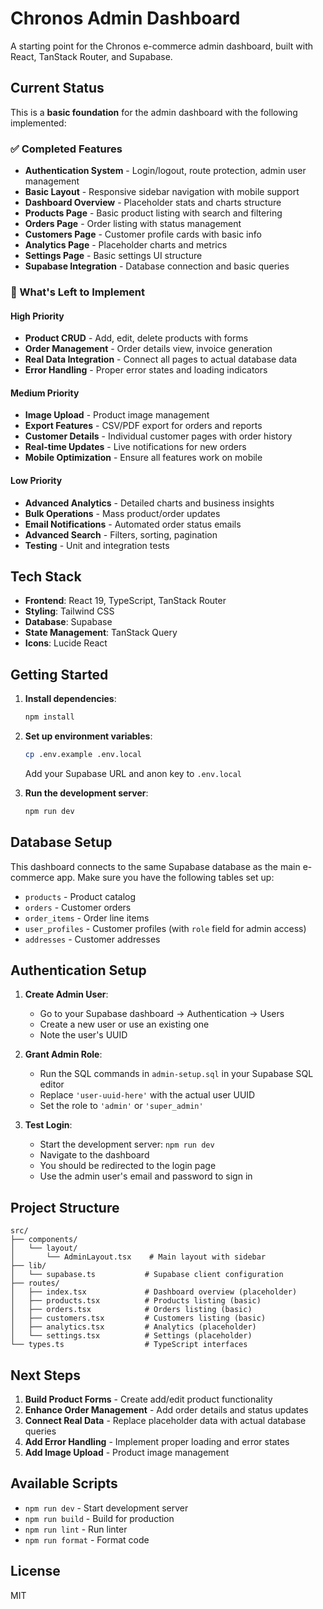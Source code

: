 # Chronos Admin Dashboard

A starting point for the Chronos e-commerce admin dashboard, built with React, TanStack Router, and Supabase.

## Current Status

This is a **basic foundation** for the admin dashboard with the following implemented:

### ✅ Completed Features
- **Authentication System** - Login/logout, route protection, admin user management
- **Basic Layout** - Responsive sidebar navigation with mobile support
- **Dashboard Overview** - Placeholder stats and charts structure
- **Products Page** - Basic product listing with search and filtering
- **Orders Page** - Order listing with status management
- **Customers Page** - Customer profile cards with basic info
- **Analytics Page** - Placeholder charts and metrics
- **Settings Page** - Basic settings UI structure
- **Supabase Integration** - Database connection and basic queries

### 🚧 What's Left to Implement

#### High Priority
- **Product CRUD** - Add, edit, delete products with forms
- **Order Management** - Order details view, invoice generation
- **Real Data Integration** - Connect all pages to actual database data
- **Error Handling** - Proper error states and loading indicators

#### Medium Priority
- **Image Upload** - Product image management
- **Export Features** - CSV/PDF export for orders and reports
- **Customer Details** - Individual customer pages with order history
- **Real-time Updates** - Live notifications for new orders
- **Mobile Optimization** - Ensure all features work on mobile

#### Low Priority
- **Advanced Analytics** - Detailed charts and business insights
- **Bulk Operations** - Mass product/order updates
- **Email Notifications** - Automated order status emails
- **Advanced Search** - Filters, sorting, pagination
- **Testing** - Unit and integration tests

## Tech Stack

- **Frontend**: React 19, TypeScript, TanStack Router
- **Styling**: Tailwind CSS
- **Database**: Supabase
- **State Management**: TanStack Query
- **Icons**: Lucide React

## Getting Started

1. **Install dependencies**:
   ```bash
   npm install
   ```

2. **Set up environment variables**:
   ```bash
   cp .env.example .env.local
   ```
   Add your Supabase URL and anon key to `.env.local`

3. **Run the development server**:
   ```bash
   npm run dev
   ```

## Database Setup

This dashboard connects to the same Supabase database as the main e-commerce app. Make sure you have the following tables set up:

- `products` - Product catalog
- `orders` - Customer orders
- `order_items` - Order line items
- `user_profiles` - Customer profiles (with `role` field for admin access)
- `addresses` - Customer addresses

## Authentication Setup

1. **Create Admin User**: 
   - Go to your Supabase dashboard → Authentication → Users
   - Create a new user or use an existing one
   - Note the user's UUID

2. **Grant Admin Role**:
   - Run the SQL commands in `admin-setup.sql` in your Supabase SQL editor
   - Replace `'user-uuid-here'` with the actual user UUID
   - Set the role to `'admin'` or `'super_admin'`

3. **Test Login**:
   - Start the development server: `npm run dev`
   - Navigate to the dashboard
   - You should be redirected to the login page
   - Use the admin user's email and password to sign in

## Project Structure

```
src/
├── components/
│   └── layout/
│       └── AdminLayout.tsx    # Main layout with sidebar
├── lib/
│   └── supabase.ts           # Supabase client configuration
├── routes/
│   ├── index.tsx             # Dashboard overview (placeholder)
│   ├── products.tsx          # Products listing (basic)
│   ├── orders.tsx            # Orders listing (basic)
│   ├── customers.tsx         # Customers listing (basic)
│   ├── analytics.tsx         # Analytics (placeholder)
│   └── settings.tsx          # Settings (placeholder)
└── types.ts                  # TypeScript interfaces
```

## Next Steps

1. **Build Product Forms** - Create add/edit product functionality
2. **Enhance Order Management** - Add order details and status updates
3. **Connect Real Data** - Replace placeholder data with actual database queries
4. **Add Error Handling** - Implement proper loading and error states
5. **Add Image Upload** - Product image management

## Available Scripts

- `npm run dev` - Start development server
- `npm run build` - Build for production
- `npm run lint` - Run linter
- `npm run format` - Format code

## License

MIT
